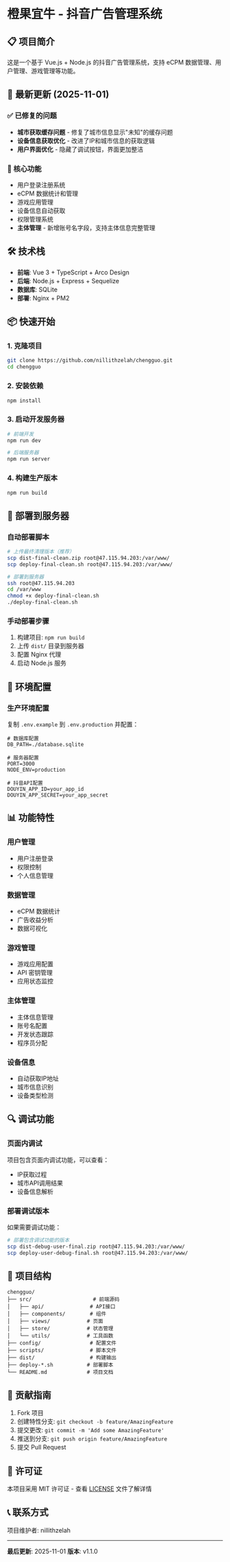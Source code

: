 # 橙果宜牛 - 抖音广告管理系统

## 📋 项目简介

这是一个基于 Vue.js + Node.js 的抖音广告管理系统，支持 eCPM 数据管理、用户管理、游戏管理等功能。

## 🚀 最新更新 (2025-11-01)

### ✅ 已修复的问题
- **城市获取缓存问题** - 修复了城市信息显示"未知"的缓存问题
- **设备信息获取优化** - 改进了IP和城市信息的获取逻辑
- **用户界面优化** - 隐藏了调试按钮，界面更加整洁

### 🎯 核心功能
- 用户登录注册系统
- eCPM 数据统计和管理
- 游戏应用管理
- 设备信息自动获取
- 权限管理系统
- **主体管理** - 新增账号名字段，支持主体信息完整管理

## 🛠️ 技术栈

- **前端**: Vue 3 + TypeScript + Arco Design
- **后端**: Node.js + Express + Sequelize
- **数据库**: SQLite
- **部署**: Nginx + PM2

## 📦 快速开始

### 1. 克隆项目
```bash
git clone https://github.com/nillithzelah/chengguo.git
cd chengguo
```

### 2. 安装依赖
```bash
npm install
```

### 3. 启动开发服务器
```bash
# 前端开发
npm run dev

# 后端服务器
npm run server
```

### 4. 构建生产版本
```bash
npm run build
```

## 🚀 部署到服务器

### 自动部署脚本
```bash
# 上传最终清理版本（推荐）
scp dist-final-clean.zip root@47.115.94.203:/var/www/
scp deploy-final-clean.sh root@47.115.94.203:/var/www/

# 部署到服务器
ssh root@47.115.94.203
cd /var/www
chmod +x deploy-final-clean.sh
./deploy-final-clean.sh
```

### 手动部署步骤
1. 构建项目: `npm run build`
2. 上传 `dist/` 目录到服务器
3. 配置 Nginx 代理
4. 启动 Node.js 服务

## 🔧 环境配置

### 生产环境配置
复制 `.env.example` 到 `.env.production` 并配置：

```env
# 数据库配置
DB_PATH=./database.sqlite

# 服务器配置
PORT=3000
NODE_ENV=production

# 抖音API配置
DOUYIN_APP_ID=your_app_id
DOUYIN_APP_SECRET=your_app_secret
```

## 📊 功能特性

### 用户管理
- 用户注册登录
- 权限控制
- 个人信息管理

### 数据管理
- eCPM 数据统计
- 广告收益分析
- 数据可视化

### 游戏管理
- 游戏应用配置
- API 密钥管理
- 应用状态监控

### 主体管理
- 主体信息管理
- 账号名配置
- 开发状态跟踪
- 程序员分配

### 设备信息
- 自动获取IP地址
- 城市信息识别
- 设备类型检测

## 🔍 调试功能

### 页面内调试
项目包含页面内调试功能，可以查看：
- IP获取过程
- 城市API调用结果
- 设备信息解析

### 部署调试版本
如果需要调试功能：
```bash
# 部署包含调试功能的版本
scp dist-debug-user-final.zip root@47.115.94.203:/var/www/
scp deploy-user-debug-final.sh root@47.115.94.203:/var/www/
```

## 📁 项目结构

```
chengguo/
├── src/                    # 前端源码
│   ├── api/               # API接口
│   ├── components/        # 组件
│   ├── views/            # 页面
│   ├── store/            # 状态管理
│   └── utils/            # 工具函数
├── config/                # 配置文件
├── scripts/               # 脚本文件
├── dist/                  # 构建输出
├── deploy-*.sh           # 部署脚本
└── README.md             # 项目文档
```

## 🤝 贡献指南

1. Fork 项目
2. 创建特性分支: `git checkout -b feature/AmazingFeature`
3. 提交更改: `git commit -m 'Add some AmazingFeature'`
4. 推送到分支: `git push origin feature/AmazingFeature`
5. 提交 Pull Request

## 📄 许可证

本项目采用 MIT 许可证 - 查看 [LICENSE](LICENSE) 文件了解详情

## 📞 联系方式

项目维护者: nillithzelah

---

**最后更新**: 2025-11-01
**版本**: v1.1.0